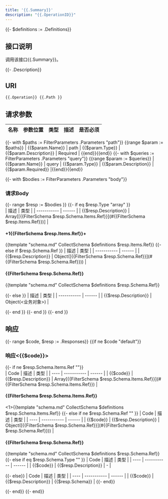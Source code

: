```yaml
---
title: '{{.Summary}}'
description: "{{.OperationID}}"
---
```

{{- $definitions := .Definitions}}
## 接口说明
调用该接口{{.Summary}}。

{{- .Description}}

## URI

```
{{.Operation}} {{.Path }}
```

## 请求参数

| 名称 | 参数位置 | 类型 | 描述 |  是否必须 |
| ---- | ---------- | ----------- | ----------- | ----------- | 
{{- with $paths := FilterParameters .Parameters "path"}}    {{range $param := $paths}}
| {{$param.Name}} | path | {{$param.Type}} | {{$param.Description}} |  Required | {{end}}{{end}}
{{- with $queries := FilterParameters .Parameters "query"}} {{range $param := $queries}}
| {{$param.Name}} | query | {{$param.Type}} | {{$param.Description}} |  {{$param.Required}} |{{end}}{{end}}

{{- with $bodies := FilterParameters .Parameters "body"}}

### 请求Body

{{- range $resp := $bodies }}
{{- if eq $resp.Type  "array" }}   
| 描述 | 类型 |
| ----------- | ------ |
| {{$resp.Description}} | Array[[{{FilterSchema $resp.Schema.Items.Ref}}](#{{FilterSchema $resp.Items.Ref}})] |

#### +1{{FilterSchema $resp.Items.Ref}}+

{{template "schema.md" CollectSchema $definitions  $resp.Items.Ref}}
{{- else if $resp.Schema.Ref }}
| 描述 | 类型 |
| ----------- | ------ |
| {{$resp.Description}} | Object([{{FilterSchema $resp.Schema.Ref}}](#{{FilterSchema $resp.Schema.Ref}})) |

#### {{FilterSchema $resp.Schema.Ref}}

{{template "schema.md" CollectSchema $definitions  $resp.Schema.Ref}}

{{- else }} 
| 描述 | 类型 |
| ----------- | ------ |
| {{$resp.Description}} | Object(<业务对象>) |

{{- end }}
{{- end }}
{{- end }}

## 响应

{{- range $code, $resp := .Responses}}
{{if ne $code "default"}}

### 响应<{{$code}}>

{{- if ne $resp.Schema.Items.Ref  ""}}   
| Code | 描述 | 类型 |
| ---- | ----------- | ------ |
| {{$code}} | {{$resp.Description}} | Array[{{FilterSchema $resp.Schema.Items.Ref}}](#{{FilterSchema $resp.Schema.Items.Ref}}) |

#### {{FilterSchema $resp.Schema.Items.Ref}}

<1>{{template "schema.md" CollectSchema $definitions  $resp.Schema.Items.Ref}}
{{- else if ne $resp.Schema.Ref  "" }}
| Code | 描述 | 类型 |
| ---- | ----------- | ------ | 
| {{$code}} | {{$resp.Description}} | Object([{{FilterSchema $resp.Schema.Ref}}](#{{FilterSchema $resp.Schema.Ref}})) |

#### {{FilterSchema $resp.Schema.Ref}}

{{template "schema.md" CollectSchema $definitions  $resp.Schema.Ref}}
{{- else if eq $resp.Schema.Type  "" }}
| Code | 描述 | 类型 |
| ---- | ----------- | ------ | 
| {{$code}} | {{$resp.Description}} | - |

{{- else}}
| Code | 描述 | 类型 |
| ---- | ----------- | ------ |
| {{$code}} | {{$resp.Description}} | {{$resp.Schema}} |
{{- end}} 

{{- end}}
{{- end}}

